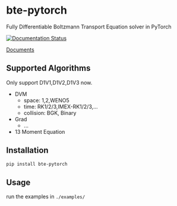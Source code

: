 # bte-pytorch
Fully Differentiable Boltzmann Transport Equation solver in PyTorch

[![Documentation Status](https://readthedocs.org/projects/bte-pytorch/badge/?version=latest)](https://bte-pytorch.readthedocs.io/en/latest/?badge=latest)

[Documents](https://bte-pytorch.readthedocs.io/en/latest/index.html#) 

## Supported Algorithms

Only support D1V1,D1V2,D1V3 now.

- DVM
    - space: 1,2,WENO5
    - time: RK1/2/3,IMEX-RK1/2/3,...
    - collision: BGK, Binary
- Grad
    - ...
- 13 Moment Equation



## Installation

```bash
pip install bte-pytorch
```
## Usage

run the examples in `./examples/`
